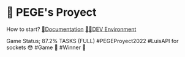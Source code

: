 # 🍎 PEGE's Proyect

How to start?
[🧾Documentation](https://luisweb.cf/docs)
[👨‍💻DEV Environment](https://pegesourcemain-3.luiscraftyt3.repl.co/jugar)

Game Status; 87.2%
TASKS (FULL)
#PEGEProyect2022
#LuisAPI for sockets 😳
#Game 💎
#Winner 👀
